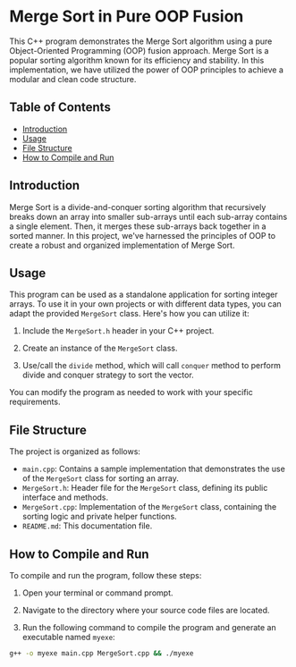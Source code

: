# Merge Sort in Pure OOP Fusion

This C++ program demonstrates the Merge Sort algorithm using a pure Object-Oriented Programming (OOP) fusion approach. Merge Sort is a popular sorting algorithm known for its efficiency and stability. In this implementation, we have utilized the power of OOP principles to achieve a modular and clean code structure.

## Table of Contents

- [Introduction](#introduction)
- [Usage](#usage)
- [File Structure](#file-structure)
- [How to Compile and Run](#how-to-compile-and-run)

## Introduction

Merge Sort is a divide-and-conquer sorting algorithm that recursively breaks down an array into smaller sub-arrays until each sub-array contains a single element. Then, it merges these sub-arrays back together in a sorted manner. In this project, we've harnessed the principles of OOP to create a robust and organized implementation of Merge Sort.

## Usage

This program can be used as a standalone application for sorting integer arrays. To use it in your own projects or with different data types, you can adapt the provided `MergeSort` class. Here's how you can utilize it:

1. Include the `MergeSort.h` header in your C++ project.

2. Create an instance of the `MergeSort` class.

3. Use/call the `divide` method, which will call `conquer` method to perform divide and conquer strategy to sort the vector.

You can modify the program as needed to work with your specific requirements.

## File Structure

The project is organized as follows:

- `main.cpp`: Contains a sample implementation that demonstrates the use of the `MergeSort` class for sorting an array.
- `MergeSort.h`: Header file for the `MergeSort` class, defining its public interface and methods.
- `MergeSort.cpp`: Implementation of the `MergeSort` class, containing the sorting logic and private helper functions.
- `README.md`: This documentation file.

## How to Compile and Run

To compile and run the program, follow these steps:

1. Open your terminal or command prompt.

2. Navigate to the directory where your source code files are located.

3. Run the following command to compile the program and generate an executable named `myexe`:

```bash
g++ -o myexe main.cpp MergeSort.cpp && ./myexe
